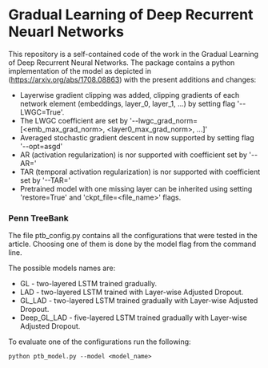 # Gradual Learning of Deep Recurrent Neuarl Networks

This repository is a self-contained code of the work in the Gradual Learning of Deep Recurrent Neural Networks.
The package contains a python implementation of the model as depicted in (https://arxiv.org/abs/1708.08863) with the present additions and changes:

- Layerwise gradient clipping was added, clipping gradients of each network element (embeddings, layer_0, layer_1, ...) by setting flag '--LWGC=True'.
- The LWGC coefficient are set by '--lwgc_grad_norm=[<emb_max_grad_norm>, <layer0_max_grad_norm>, ...]'
- Averaged stochastic gradient descent in now supported by setting flag '--opt=asgd'
- AR (activation regularization) is nor supported with coefficient set by '--AR=<coef>' 
- TAR (temporal activation regularization) is nor supported with coefficient set by '--TAR=<coef>'
- Pretrained model with one missing layer can be inherited using setting 'restore=True' and 'ckpt_file=<file_name>' flags.


### Penn TreeBank
The file ptb_config.py contains all the configurations that were tested in the article. Choosing one of them is done by the model flag from the command line. 

The possible models names are:

+ GL - two-layered LSTM trained gradually.
+ LAD - two-layered LSTM trained with Layer-wise Adjusted Dropout.
+ GL_LAD - two-layered LSTM trained gradually with Layer-wise Adjusted Dropout.
+ Deep_GL_LAD - five-layered LSTM trained gradually with Layer-wise Adjusted Dropout.

To evaluate one of the configurations run the following:

`python ptb_model.py --model <model_name>`
